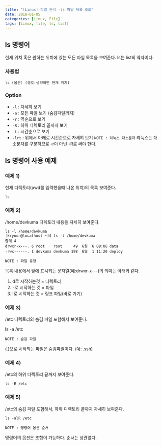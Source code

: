 ```yaml
---
title: "[Linux] 파일 관리 -ls 파일 목록 조회"
date: 2018-01-05
categories: [Linux, File]
tags: [Linux, file, ls, list]
---
```


## ls 명령어
현재 위치 혹은 원하는 위치에 있는 모든 파일 목록을 보여준다.
ls는 list의 약자이다.

### 사용법
```
ls (옵션) (경로:생략하면 현재 위치)
```

### Option
- `-l` : 자세히 보기
- `-a` : 모든 파일 보기 (숨김파일까지)
- `-r` : 역순으로 보기
- `-R` : 하위 디렉토리 끝까지 보기
- `-t` : 시간순으로 보기
- `-lrt` : 위에서 아래로 시간순으로 자세히 보기
`NOTE : 리눅스 대소문자`
리눅스는 대소문자를 구분하므로 -r이 아닌 -R로 써야 한다.

## ls 명령어 사용 예제
### 예제 1)
현재 디렉토리(pwd를 입력했을때 나온 위치)의 목록 보여준다.
```
ls
```

### 예제 2)
/home/devkuma 디렉토리 내용을 자세히 보여준다.
```
ls -l /home/devkuma
[kryoon@localhost ~]$ ls -l /home/devkuma
합계 4
drwxr-x---. 6 root    root     49  6월  6 08:06 data
-rwx------. 1 devkuma devkuma 198  6월  1 11:20 deploy
```
`NOTE : 파일 유형`

목록 내용에서 앞에 표시되는 문자열(예:drwxr-x---)의 의미는 아래와 같다.

1. d로 시작하는것 = 디렉토리
2. -로 시작하는 것 = 파일
3. l로 시작하는 것 = 링크 파일(바로 가기)

### 예제 3)
/etc 디렉토리의 숨김 파일 포함해서 보여준다.

ls -a /etc

`NOTE : 숨김 파일`

(.)으로 시작되는 파일은 숨김파일이다. (예: .ssh)

### 예제 4)
/etc의 하위 디렉토리 끝까지 보여준다.
```
ls -R /etc
```

### 예제 5)
/etc의 숨김 파일 포함해서, 하위 디렉토리 끝까지 자세히 보여준다.
```
ls -alR /etc
```
`NOTE : 명령어 옵션 순서`

명령어의 옵션은 조합이 가능하다. 순서는 상관없다.